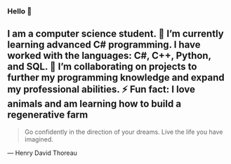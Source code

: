 ### Hello 👋
I am a computer science student.
🌱 I’m currently learning advanced C# programming. I have worked with the languages: C#, C++, Python, and SQL.
👯 I’m collaborating on projects to further my programming knowledge and expand my professional abilities.
⚡ Fun fact: I love animals and am learning how to build a regenerative farm
---
> Go confidently in the direction of your dreams. Live the life you have imagined.

— Henry David Thoreau
<!--
**bgmeyer/bgmeyer** is a ✨ _special_ ✨ repository because its `README.md` (this file) appears on your GitHub profile.

Here are some ideas to get you started:

 🔭 I’m currently working on ...
- 🌱 I’m currently learning ...
- 👯 I’m looking to collaborate on ...
- 🤔 I’m looking for help with ...
- 💬 Ask me about ...
- 📫 How to reach me: ...
- 😄 Pronouns: ...
- ⚡ Fun fact: ...
-->

